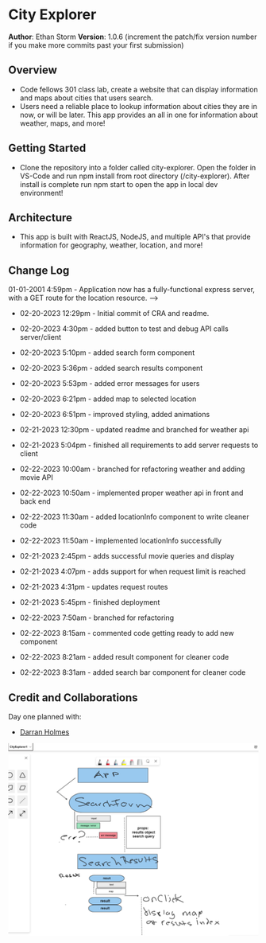# City Explorer

**Author**: Ethan Storm
**Version**: 1.0.6 (increment the patch/fix version number if you make more commits past your first submission)

## Overview

- Code fellows 301 class lab, create a website that can display information and maps about cities that users search.
- Users need a reliable place to lookup information about cities they are in now, or will be later. This app provides an all in one for information about weather, maps, and more!

## Getting Started

- Clone the repository into a folder called city-explorer. Open the folder in VS-Code and run npm install from root directory (/city-explorer). After install is complete run npm start to open the app in local dev environment!

## Architecture

<!-- Provide a detailed description of the application design. What technologies (languages, libraries, etc) you're using, and any other relevant design information. -->

- This app is built with ReactJS, NodeJS, and multiple API's that provide information for geography, weather, location, and more!

## Change Log

01-01-2001 4:59pm - Application now has a fully-functional express server, with a GET route for the location resource. -->

- 02-20-2023 12:29pm - Initial commit of CRA and readme.
- 02-20-2023 4:30pm - added button to test and debug API calls server/client
- 02-20-2023 5:10pm - added search form component
- 02-20-2023 5:36pm - added search results component
- 02-20-2023 5:53pm - added error messages for users
- 02-20-2023 6:21pm - added map to selected location
- 02-20-2023 6:51pm - improved styling, added animations

- 02-21-2023 12:30pm - updated readme and branched for weather api
- 02-21-2023 5:04pm - finished all requirements to add server requests to client

- 02-22-2023 10:00am - branched for refactoring weather and adding movie API
- 02-22-2023 10:50am - implemented proper weather api in front and back end
- 02-22-2023 11:30am - added locationInfo component to write cleaner code
- 02-22-2023 11:50am - implemented locationInfo successfully
- 02-21-2023 2:45pm - adds successful movie queries and display
- 02-21-2023 4:07pm - adds support for when request limit is reached
- 02-21-2023 4:31pm - updates request routes
- 02-21-2023 5:45pm - finished deployment

- 02-22-2023 7:50am - branched for refactoring
- 02-22-2023 8:15am - commented code getting ready to add new component
- 02-22-2023 8:21am - added result component for cleaner code
- 02-22-2023 8:31am - added search bar component for cleaner code

## Credit and Collaborations

Day one planned with:

- [Darran Holmes](https://github.com/darranholmes74)

![Whiteboard plan](./whiteboards/CityExplorer1.png)
